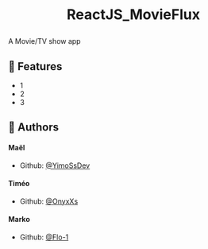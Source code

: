 # <p align="center">ReactJS_MovieFlux</p>

A Movie/TV show app

## 🧐 Features

- 1
- 2
- 3

## 🙇 Authors

#### Maël

-   Github: [@YimoSsDev](https://github.com/YimoSsDev)

#### Timéo

-   Github: [@OnyxXs](https://github.com/OnyxXs)

#### Marko

-   Github: [@Flo-1](https://github.com/Fl0-1)
